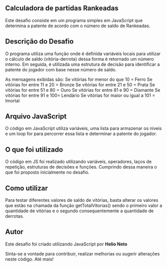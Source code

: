 ## **Calculadora de partidas Rankeadas**  
Este desafio consiste em um programa simples em JavaScript que determina a patente de acordo com o número de saldo de Rankeadas.

## Descrição do Desafio
O programa utiliza uma função onde é definida variáveis locais para utilizar o cálculo de saldo (vitória-derrota) dessa forma é retornado um número interno. Em seguida, é utilizada uma estrutura de decisão para identificar a patente do jogador com base nesse número de saldo.

As mensagens exibidas são:
Se vitórias for menor do que 10 = Ferro
Se vitórias for entre 11 e 20 = Bronze
Se vitórias for entre 21 e 50 = Prata
Se vitórias for entre 51 e 80 = Ouro
Se vitórias for entre 81 e 90 = Diamante
Se vitórias for entre 91 e 100= Lendário
Se vitórias for maior ou igual a 101 = Imortal

## Arquivo JavaScript
O código em JavaScript utiliza variáveis, uma lista para armazenar os níveis e um loop for para percorrer essa lista e determinar a patente do jogador.

## O que foi utilizado
O código em JS foi realizado utilizando variáveis, operadores, laços de repetição, estruturas de decisões e funções. Cumprindo dessa maneira o que foi proposto inicialmente no desafio.

## Como utilizar
Para testar diferentes valores de saldo de vitórias, basta alterar os valores que estão na chamada da função getTotalVitorias() sendo o primeiro valor a quantidade de vitórias e o segundo consequentemente a quantidade de derrotas.

## Autor
Este desafio foi criado utilizando JavaScript por **Helio Neto**

Sinta-se a vontade para contribuir, realizar melhorias ou sugerir alterações neste código. Até mais!
